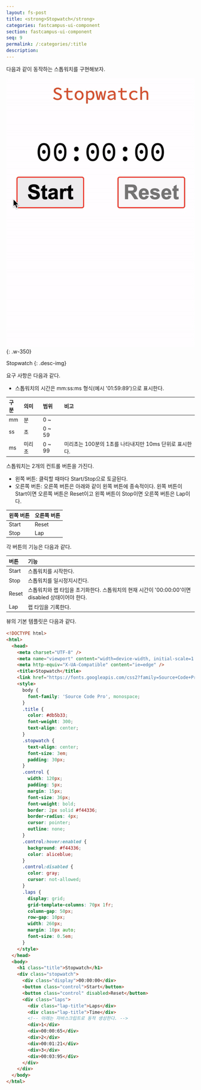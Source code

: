 ```yaml
---
layout: fs-post
title: <strong>Stopwatch</strong>
categories: fastcampus-ui-component
section: fastcampus-ui-component
seq: 9
permalink: /:categories/:title
description:
---
```


다음과 같이 동작하는 스톱워치를 구현해보자.

![](/assets/fs-images/exercise/stopwatch.gif)
{: .w-350}

Stopwatch
{: .desc-img}

요구 사항은 다음과 같다.

- 스톱워치의 시간은 mm:ss:ms 형식(예시 '01:59:89')으로 표시한다.

| 구분 | 의미  | 범위     | 비고
|:----|:-----|:-------|:--
| mm  | 분    | 0 ~    |
| ss  | 초    | 0 ~ 59 |
| ms  | 미리초 | 0 ~ 99 | 미리초는 100분의 1초를 나타내지만 10ms 단위로 표시한다.

스톱워치는 2개의 컨트롤 버튼을 가진다.

- 왼쪽 버튼: 클릭할 때마다 Start/Stop으로 토글된다.
- 오른쪽 버튼: 오른쪽 버튼은 아래와 같이 왼쪽 버튼에 종속적이다. 왼쪽 버튼이 Start이면 오른쪽 버튼은 Reset이고 왼쪽 버튼이 Stop이면 오른쪽 버튼은 Lap이다.

| 왼쪽 버튼 | 오른쪽 버튼
|:--------|:------------
| Start   | Reset
| Stop    | Lap

각 버튼의 기능은 다음과 같다.

| 버튼   | 기능
|:------|:----------------------------
| Start | 스톱워치를 시작한다.
| Stop  | 스톱워치를 일시정지시킨다.
| Reset | 스톱워치와 랩 타임을 초기화한다. 스톱워치의 현재 시간이 '00:00:00'이면 disabled 상태이어야 한다.
| Lap   | 랩 타임을 기록한다.

뷰의 기본 템플릿은 다음과 같다.

```html
<!DOCTYPE html>
<html>
  <head>
    <meta charset="UTF-8" />
    <meta name="viewport" content="width=device-width, initial-scale=1.0" />
    <meta http-equiv="X-UA-Compatible" content="ie=edge" />
    <title>Stopwatch</title>
    <link href="https://fonts.googleapis.com/css2?family=Source+Code+Pro" rel="stylesheet" />
    <style>
      body {
        font-family: 'Source Code Pro', monospace;
      }
      .title {
        color: #db5b33;
        font-weight: 300;
        text-align: center;
      }
      .stopwatch {
        text-align: center;
        font-size: 3em;
        padding: 30px;
      }
      .control {
        width: 120px;
        padding: 5px;
        margin: 15px;
        font-size: 36px;
        font-weight: bold;
        border: 2px solid #f44336;
        border-radius: 4px;
        cursor: pointer;
        outline: none;
      }
      .control:hover:enabled {
        background: #f44336;
        color: aliceblue;
      }
      .control:disabled {
        color: gray;
        cursor: not-allowed;
      }
      .laps {
        display: grid;
        grid-template-columns: 70px 1fr;
        column-gap: 50px;
        row-gap: 10px;
        width: 260px;
        margin: 10px auto;
        font-size: 0.5em;
      }
    </style>
  </head>
  <body>
    <h1 class="title">Stopwatch</h1>
    <div class="stopwatch">
      <div class="display">00:00:00</div>
      <button class="control">Start</button>
      <button class="control" disabled>Reset</button>
      <div class="laps">
        <div class="lap-title">Laps</div>
        <div class="lap-title">Time</div>
        <!-- 아래는 자바스크립트로 동적 생성한다. -->
        <div>1</div>
        <div>00:00:65</div>
        <div>2</div>
        <div>00:01:21</div>
        <div>3</div>
        <div>00:03:95</div>
      </div>
    </div>
  </body>
</html>
```

<!-- # 2. Angular version

<iframe src="https://stackblitz.com/edit/angular-stop-watch?ctl=1&embed=1&hideNavigation=1&file=src/app/app.component.ts" frameborder="0" width="100%" height="500"></iframe>

# 3. React version

<iframe src="https://stackblitz.com/edit/react-stop-watch?ctl=1&embed=1&hideNavigation=1&file=index.js" frameborder="0" width="100%" height="500"></iframe> -->
